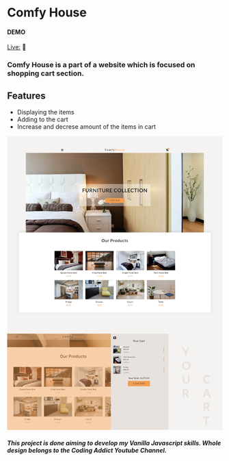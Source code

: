 # Comfy House

#### DEMO

[Live:](https://comfy-housee.netlify.app) 👀

### Comfy House is a part of a website which is focused on shopping cart section.
 
## Features
- Displaying the items
- Adding to the cart
- Increase and decrese amount of the items in cart

![preview](https://github.com/yagnurl/comfy-house/blob/main/screenshot.png)

##### This project is done aiming to develop my Vanilla Javascript skills. Whole design belongs to the Coding Addict Youtube Channel.

